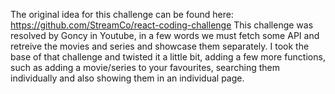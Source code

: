 The original idea for this challenge can be found here:
https://github.com/StreamCo/react-coding-challenge
This challenge was resolved by Goncy in Youtube, in a few words we must fetch some API and retreive the movies and series and showcase them separately. I took the base of that challenge and twisted it a little bit, adding a few more functions, such as adding a movie/series to your favourites, searching them individually and also showing them in an individual page.
